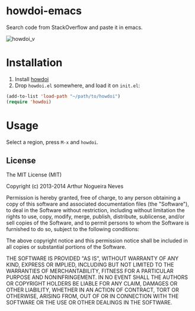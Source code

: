 # howdoi-emacs

Search code from StackOverflow and paste it in emacs.

![howdoi_v](https://f.cloud.github.com/assets/833383/1812684/234e89e6-6e89-11e3-993c-1905ab840733.gif)

# Installation


1. Install [howdoi](https://github.com/gleitz/howdoi#installation)
2. Drop `howdoi.el` somewhere, and load it on `init.el`:

```lisp
(add-to-list 'load-path "~/path/to/howdoi")
(require 'howdoi)
```

# Usage

Select a region, press `M-x` and `howdoi`.

## License

The MIT License (MIT)

Copyright (c) 2013-2014 Arthur Nogueira Neves

Permission is hereby granted, free of charge, to any person obtaining a copy of
this software and associated documentation files (the "Software"), to deal in
the Software without restriction, including without limitation the rights to
use, copy, modify, merge, publish, distribute, sublicense, and/or sell copies of
the Software, and to permit persons to whom the Software is furnished to do so,
subject to the following conditions:

The above copyright notice and this permission notice shall be included in all
copies or substantial portions of the Software.

THE SOFTWARE IS PROVIDED "AS IS", WITHOUT WARRANTY OF ANY KIND, EXPRESS OR
IMPLIED, INCLUDING BUT NOT LIMITED TO THE WARRANTIES OF MERCHANTABILITY, FITNESS
FOR A PARTICULAR PURPOSE AND NONINFRINGEMENT. IN NO EVENT SHALL THE AUTHORS OR
COPYRIGHT HOLDERS BE LIABLE FOR ANY CLAIM, DAMAGES OR OTHER LIABILITY, WHETHER
IN AN ACTION OF CONTRACT, TORT OR OTHERWISE, ARISING FROM, OUT OF OR IN
CONNECTION WITH THE SOFTWARE OR THE USE OR OTHER DEALINGS IN THE SOFTWARE.



